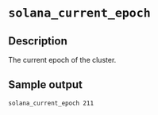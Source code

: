 # `solana_current_epoch`

## Description
The current epoch of the cluster.

## Sample output
```
solana_current_epoch 211
```